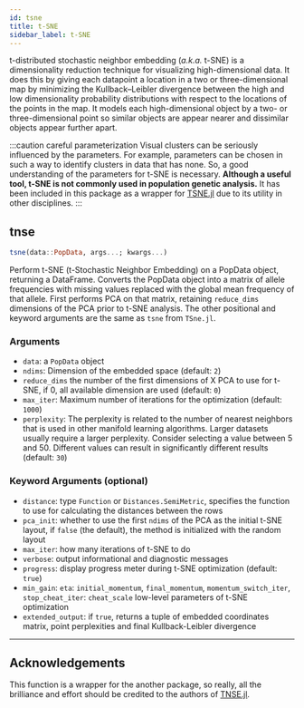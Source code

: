 ```yaml
---
id: tsne
title: t-SNE
sidebar_label: t-SNE
---
```


t-distributed stochastic neighbor embedding (_a.k.a._ t-SNE) is a dimensionality reduction technique for visualizing high-dimensional data. It does this by giving each datapoint a location in a two or three-dimensional map by minimizing the Kullback–Leibler divergence between the high and low dimensionality probability distributions with respect to the locations of the points in the map. It models each high-dimensional object by a two- or three-dimensional point so similar objects are appear nearer and dissimilar objects appear further apart.

:::caution careful parameterization
Visual clusters can be seriously influenced by the parameters. For example, parameters can be chosen in such a way to identify clusters in data that has none. So, a good understanding of the parameters for t-SNE is necessary. **Although a useful tool, t-SNE is not commonly used in population genetic analysis.** It has been included in this package as a wrapper for [TSNE.jl](https://github.com/lejon/TSne.jl) due to its utility in other disciplines.
:::

## tnse
```julia
tsne(data::PopData, args...; kwargs...)
```
Perform t-SNE (t-Stochastic Neighbor Embedding) on a PopData object, returning a DataFrame. Converts the
PopData object into a matrix of allele frequencies with missing values replaced with
the global mean frequency of that allele. First performs PCA on that matrix, retaining
`reduce_dims` dimensions of the PCA prior to t-SNE analysis. The other positional and keyword arguments
are the same as `tsne` from `TSne.jl`.

### Arguments
- `data`: a `PopData` object
- `ndims`: Dimension of the embedded space (default: `2`)
- `reduce_dims` the number of the first dimensions of X PCA to use for t-SNE, if 0, all available dimension are used (default: `0`)
- `max_iter`: Maximum number of iterations for the optimization (default: `1000`)
- `perplexity`: The perplexity is related to the number of nearest neighbors that is used in other manifold learning algorithms. Larger datasets usually require a larger perplexity. Consider selecting a value between 5 and 50. Different values can result in significantly different results (default: `30`)
### Keyword Arguments (optional)
- `distance`: type `Function` or `Distances.SemiMetric`, specifies the function to
  use for calculating the distances between the rows
- `pca_init`: whether to use the first `ndims` of the PCA as the initial t-SNE layout,
  if `false` (the default), the method is initialized with the random layout
- `max_iter`: how many iterations of t-SNE to do
- `verbose`: output informational and diagnostic messages
- `progress`: display progress meter during t-SNE optimization (default: `true`)
- `min_gain`: `eta`: `initial_momentum`, `final_momentum`, `momentum_switch_iter`,
  `stop_cheat_iter`: `cheat_scale` low-level parameters of t-SNE optimization
- `extended_output`: if `true`, returns a tuple of embedded coordinates matrix,
  point perplexities and final Kullback-Leibler divergence


----
## Acknowledgements
This function is a wrapper for the another package, so really, all the brilliance and effort should be credited to the authors of [TNSE.jl](https://github.com/lejon/TSne.jl).
